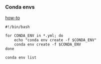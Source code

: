 ### Conda envs

[how-to](http://conda.pydata.org/docs/using/envs.html)

```
#!/bin/bash

for CONDA_ENV in *.yml; do
    echo "conda env create -f $CONDA_ENV"
    conda env create -f $CONDA_ENV
done

conda env list
```
